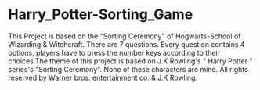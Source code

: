 # Harry_Potter-Sorting_Game
This Project is based on the "Sorting Ceremony" of Hogwarts-School of Wizarding &amp; Witchcraft. There are 7 questions. Every question contains 4 options, players have to press the number keys according to their choices.The theme of this project is based on J.K Rowling's " Harry Potter " series's "Sorting Ceremony". None of these characters are mine. All rights reserved by Warner bros. entertainment co. &amp; J.K Rowling.
